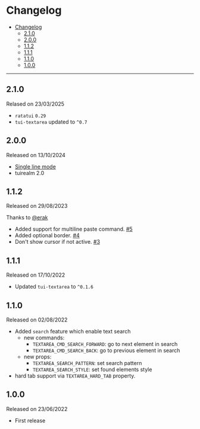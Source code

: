 # Changelog

- [Changelog](#changelog)
  - [2.1.0](#210)
  - [2.0.0](#200)
  - [1.1.2](#112)
  - [1.1.1](#111)
  - [1.1.0](#110)
  - [1.0.0](#100)

---

## 2.1.0

Relased on 23/03/2025

- `ratatui` `0.29`
- `tui-textarea` updated to `^0.7`

## 2.0.0

Released on 13/10/2024

- [Single line mode](https://github.com/veeso/tui-realm-textarea/pull/6)
- tuirealm 2.0

## 1.1.2

Released on 29/08/2023

Thanks to [@erak](https://github.com/erak)

- Added support for multiline paste command. [#5](https://github.com/veeso/tui-realm-textarea/pull/5)
- Added optional border. [#4](https://github.com/veeso/tui-realm-textarea/pull/4)
- Don't show cursor if not active. [#3](https://github.com/veeso/tui-realm-textarea/pull/3)

## 1.1.1

Released on 17/10/2022

- Updated `tui-textarea` to `^0.1.6`

## 1.1.0

Released on 02/08/2022

- Added `search` feature which enable text search
  - new commands:
    - `TEXTAREA_CMD_SEARCH_FORWARD`: go to next element in search
    - `TEXTAREA_CMD_SEARCH_BACK`: go to previous element in search
  - new props:
    - `TEXTAREA_SEARCH_PATTERN`: set search pattern
    - `TEXTAREA_SEARCH_STYLE`: set found elements style
- hard tab support via `TEXTAREA_HARD_TAB` property.

## 1.0.0

Released on 23/06/2022

- First release
